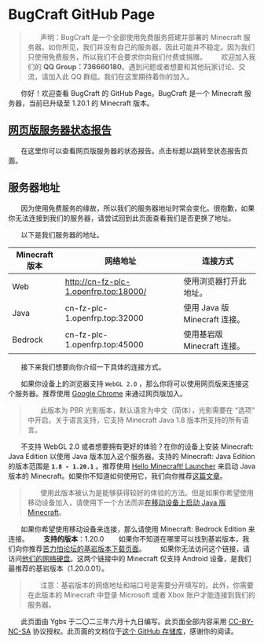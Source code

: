# BugCraft GitHub Page

> ㅤㅤ声明：BugCraft 是一个全部使用免费服务搭建并部署的 Minecraft 服务器。如你所见，我们并没有自己的服务器，因此可能并不稳定。因为我们只使用免费服务，所以我们不会要求你向我们付费或捐赠。
ㅤㅤ欢迎加入我们的 **QQ Group：736660180**。遇到问题或者想要和其他玩家讨论、交流，请加入此 QQ 群组。我们在这里期待着你的加入。

ㅤㅤ你好！欢迎查看 BugCraft 的 GitHub Page。BugCraft 是一个 Minecraft 服务器，当前已升级至 1.20.1 的 Minecraft 版本。

## [网页版服务器状态报告](http://cn-fz-plc-1.openfrp.top:18000/info/)
ㅤㅤ在这里你可以查看网页版服务器的状态报告。点击标题以跳转至状态报告页面。

## 服务器地址
ㅤㅤ因为使用免费服务的缘故，所以我们的服务器地址时常会变化。很抱歉，如果你无法连接到我们的服务器，请尝试回到此页面查看我们是否更换了地址。

ㅤㅤ以下是我们服务器的地址。

| Minecraft 版本 | 网络地址 | 连接方式
|---|---|---|
| Web | http://cn-fz-plc-1.openfrp.top:18000/ | 使用浏览器打开此地址。
| Java | cn-fz-plc-1.openfrp.top:32000 | 使用 Java 版 Minecraft 连接。
| Bedrock | cn-fz-plc-1.openfrp.top:45000 | 使用基岩版 Minecraft 连接。

ㅤㅤ接下来我们想要向你介绍一下具体的连接方式。

ㅤㅤ如果你设备上的浏览器支持 `WebGL 2.0` ，那么你将可以使用网页版来连接这个服务器。推荐使用 [Google Chrome](https://www.google.cn/intl/zh-CN/chrome/) 来通过网页版加入。
> ㅤㅤ此版本为 PBR 光影版本，默认语言为中文（简体），光影需要在 “选项” 中开启。关于语言支持，它支持 Minecraft Java 1.8 版本所支持的所有语言。 

ㅤㅤ不支持 WebGL 2.0 或者想要拥有更好的体验？在你的设备上安装 Minecraft: Java Edition 以使用 Java 版本加入这个服务器。支持的 Minecraft: Java Edition 的版本范围是 **`1.8 - 1.20.1`** 。推荐使用 [Hello Minecraft! Launcher](https://hmcl.huangyuhui.net/) 来启动 Java 版本的 Minecraft。如果你不知道如何使用它，我们向你推荐[这篇文章](https://www.bilibili.com/read/cv14759963/)。
> ㅤㅤ使用此版本被认为是能够获得较好的体验的方法。但是如果你希望使用移动设备加入，请使用下一个方法而非[在移动设备上启动 Java 版 Minecraft](https://www.npbeta.com/2021/11/minecraft-java-on-android/)。

ㅤㅤ如果你希望使用移动设备来连接，那么请使用 Minecraft: Bedrock Edition 来连接。
ㅤㅤ**支持的版本**：1.20.0
ㅤㅤ如果你不知道在哪里可以找到基岩版本，我们向你推荐[苦力怕论坛的基岩版本下载页面](https://xz.klpbbs.net/info/MS4yMC4wLjAx/12c00b36440537841f73542453df0f8a.html)。
ㅤㅤ如果你无法访问这个链接，请访问[他们的网络硬盘](https://www.123pan.com/s/9HM9-SDzlA.html)。这两个链接中的 Minecraft 仅支持 Android 设备，是我们最推荐的基岩版本（1.20.0.01）。
> ㅤㅤ注意：基岩版本的网络地址和端口号是需要分开填写的。此外，你需要在此版本的 Minecraft 中登录 Microsoft 或者 Xbox 账户才能连接到我们的服务器。

ㅤㅤ此页面由 Ygbs 于二〇二三年六月十九日编写。此页面全部内容采用 [CC-BY-NC-SA](https://creativecommons.org/licenses/by-nc-sa/4.0/deed.zh) 协议授权。此页面的文档位于[这个 GitHub 存储库](https://github.com/Bug-Craft/bug-craft.github.io)，感谢你的阅读。
